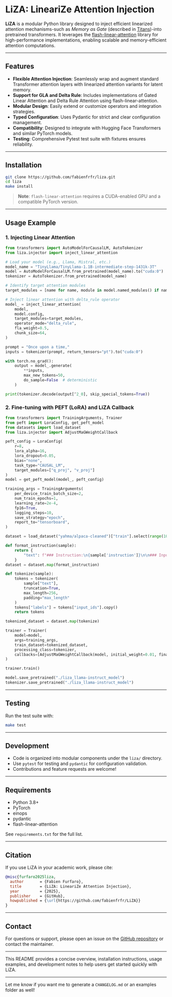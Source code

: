 # LiZA: LineariZe Attention Injection

**LiZA** is a modular Python library designed to inject efficient linearized attention mechanisms-such as *Memory as Gate* (described in [Titans](https://arxiv.org/html/2501.00663v1))-into pretrained transformers.
It leverages the [flash-linear-attention](https://github.com/fla-org/flash-linear-attention) library for high-performance implementations, enabling scalable and memory-efficient attention computations.

---

## Features

- **Flexible Attention Injection**: Seamlessly wrap and augment standard Transformer attention layers with linearized attention variants for latent memory.
- **Support for GLA and Delta Rule**: Includes implementations of Gated Linear Attention and Delta Rule Attention using flash-linear-attention.
- **Modular Design**: Easily extend or customize operators and integration strategies.
- **Typed Configuration**: Uses Pydantic for strict and clear configuration management.
- **Compatibility**: Designed to integrate with Hugging Face Transformers and similar PyTorch models.
- **Testing**: Comprehensive Pytest test suite with fixtures ensures reliability.

---

## Installation

```bash
git clone https://github.com/fabienfrfr/liza.git
cd liza
make install
```

> **Note**: `flash-linear-attention` requires a CUDA-enabled GPU and a compatible PyTorch version.

---

## Usage Example

### 1. Injecting Linear Attention

```python
from transformers import AutoModelForCausalLM, AutoTokenizer
from liza.injector import inject_linear_attention

# Load your model (e.g., Llama, Mistral, etc.)
model_name = "TinyLlama/TinyLlama-1.1B-intermediate-step-1431k-3T"
model = AutoModelForCausalLM.from_pretrained(model_name).to("cuda:0")
tokenizer = AutoTokenizer.from_pretrained(model_name)

# Identify target attention modules
target_modules = [name for name, module in model.named_modules() if name.endswith('self_attn')]

# Inject linear attention with delta_rule operator
model_ = inject_linear_attention(
    model,
    model.config,
    target_modules=target_modules,
    operator_mode="delta_rule",
    fla_weight=0.5,
    chunk_size=64,
)

prompt = "Once upon a time,"
inputs = tokenizer(prompt, return_tensors="pt").to("cuda:0")

with torch.no_grad():
    output = model_.generate(
        **inputs,
        max_new_tokens=50,
        do_sample=False  # deterministic
    )

print(tokenizer.decode(output[^2_0], skip_special_tokens=True))
```


### 2. Fine-tuning with PEFT (LoRA) and LiZA Callback

```python
from transformers import TrainingArguments, Trainer
from peft import LoraConfig, get_peft_model
from datasets import load_dataset
from liza.injector import AdjustMaGWeightCallback

peft_config = LoraConfig(
    r=8,
    lora_alpha=16,
    lora_dropout=0.05,
    bias="none",
    task_type="CAUSAL_LM",
    target_modules=["q_proj", "v_proj"]
)
model = get_peft_model(model_, peft_config)

training_args = TrainingArguments(
    per_device_train_batch_size=2,
    num_train_epochs=1,
    learning_rate=2e-4,
    fp16=True,
    logging_steps=10,
    save_strategy="epoch",
    report_to="tensorboard",
)

dataset = load_dataset("yahma/alpaca-cleaned")["train"].select(range(1000))

def format_instruction(sample):
    return {
        "text": f"### Instruction:\n{sample['instruction']}\n\n### Input:\n{sample['input']}\n\n### Response:\n{sample['output']}"
    }
dataset = dataset.map(format_instruction)

def tokenize(sample):
    tokens = tokenizer(
        sample["text"],
        truncation=True,
        max_length=256,
        padding="max_length"
    )
    tokens["labels"] = tokens["input_ids"].copy()
    return tokens

tokenized_dataset = dataset.map(tokenize)

trainer = Trainer(
    model=model,
    args=training_args,
    train_dataset=tokenized_dataset,
    processing_class=tokenizer,
    callbacks=[AdjustMaGWeightCallback(model, initial_weight=0.01, final_weight=0.5, transition_step=500)]
)

trainer.train()

model.save_pretrained("./liza_llama-instruct_model")
tokenizer.save_pretrained("./liza_llama-instruct_model")
```


---

## Testing

Run the test suite with:

```bash
make test
```


---

## Development

- Code is organized into modular components under the `liza/` directory.
- Use `pytest` for testing and `pydantic` for configuration validation.
- Contributions and feature requests are welcome!

---

## Requirements

- Python 3.8+
- PyTorch
- einops
- pydantic
- flash-linear-attention

See `requirements.txt` for the full list.

---

## Citation

If you use LiZA in your academic work, please cite:

```bibtex
@misc{furfaro2025liza,
  author       = {Fabien Furfaro},
  title        = {LiZA: LineariZe Attention Injection},
  year         = {2025},
  publisher    = {GitHub},
  howpublished = {\url{https://github.com/fabienfrfr/LiZA}}
}
```


---

## Contact

For questions or support, please open an issue on the [GitHub repository](https://github.com/fabienfrfr/LiZA) or contact the maintainer.

---

This README provides a concise overview, installation instructions, usage examples, and development notes to help users get started quickly with LiZA.

---

Let me know if you want me to generate a `CHANGELOG.md` or an examples folder as well!